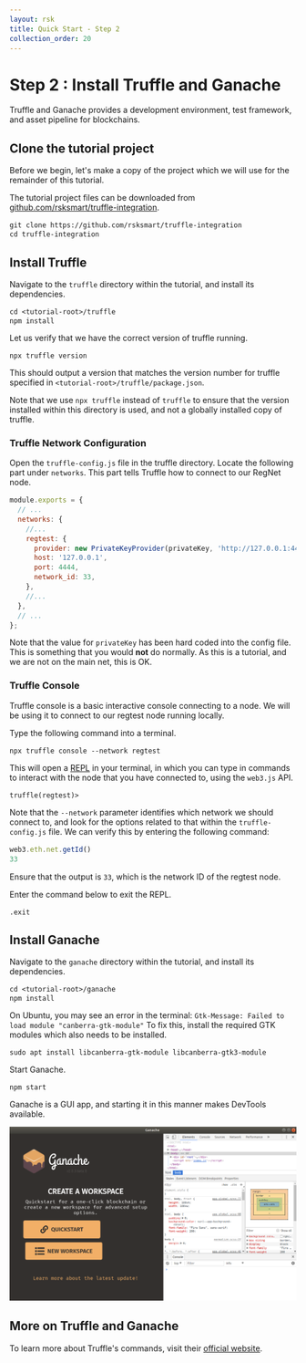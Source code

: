 ```yaml
---
layout: rsk
title: Quick Start - Step 2
collection_order: 20
---
```


# Step 2 : Install Truffle and Ganache

Truffle and Ganache provides a development environment, test framework, and asset pipeline for blockchains.

## Clone the tutorial project

Before we begin, let's make a copy of the project
which we will use for the remainder of this tutorial.

The tutorial project files can be downloaded from
[github.com/rsksmart/truffle-integration](https://github.com/rsksmart/truffle-integration).

```shell
git clone https://github.com/rsksmart/truffle-integration
cd truffle-integration

```

## Install Truffle

Navigate to the `truffle` directory within the tutorial, and install its dependencies.

```shell
cd <tutorial-root>/truffle
npm install
```

Let us verify that we have the correct version of truffle running.

```shell
npx truffle version
```

This should output a version that matches the version number for truffle specified
in `<tutorial-root>/truffle/package.json`.

Note that we use `npx truffle` instead of `truffle` to ensure that the version installed within this directory is used,
and not a globally installed copy of truffle.

### Truffle Network Configuration

Open the `truffle-config.js` file in the truffle directory. Locate the following part under `networks`.
This part tells Truffle how to connect to our RegNet node.

```javascript
module.exports = {
  // ...
  networks: {
    //...
    regtest: {
      provider: new PrivateKeyProvider(privateKey, 'http://127.0.0.1:4444'),
      host: '127.0.0.1',
      port: 4444,
      network_id: 33,
    },
    //...
  },
  // ...
};
```

Note that the value for `privateKey` has been hard coded into the config file.
This is something that you would **not** do normally.
As this is a tutorial, and we are not on the main net, this is OK.

### Truffle Console

Truffle console is a basic interactive console connecting to a node.
We will be using it to connect to our regtest node running locally.

Type the following command into a terminal.

```shell
npx truffle console --network regtest
```

This will open a [REPL](https://en.wikipedia.org/wiki/Read%E2%80%93eval%E2%80%93print_loop)
in your terminal, in which you can type in commands to interact with
the node that you have connected to, using the `web3.js` API.

```text
truffle(regtest)>
```

Note that the `--network` parameter identifies which network we should connect to,
and look for the options related to that within the `truffle-config.js` file.
We can verify this by entering the following command:

```javascript
web3.eth.net.getId()
33
```

Ensure that the output is `33`, which is the network ID of the regtest node.

Enter the command below to exit the REPL.

```shell
.exit
```

## Install Ganache

Navigate to the `ganache` directory within the tutorial, and install its dependencies.

```shell
cd <tutorial-root>/ganache
npm install
```

On Ubuntu, you may see an error in the terminal: `Gtk-Message: Failed to load module "canberra-gtk-module"`
To fix this, install the required GTK modules which also needs to be installed.

```shell
sudo apt install libcanberra-gtk-module libcanberra-gtk3-module
```

Start Ganache.

```shell
npm start
```

Ganache is a GUI app, and starting it in this manner makes DevTools available.

![Ganache with DevTools](/dist/images/ganache-with-devtools.png)

## More on Truffle and Ganache

To learn more about Truffle's commands, visit their [official website](https://www.trufflesuite.com/docs/truffle/overview).
